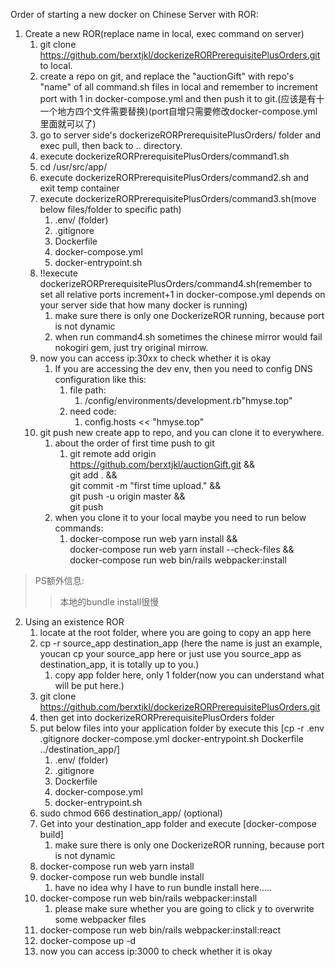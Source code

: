 Order of starting a new docker on Chinese Server with ROR:
1. Create a new ROR(replace name in local, exec command on server)
    1. git clone https://github.com/berxtjkl/dockerizeRORPrerequisitePlusOrders.git to local.
    2. create a repo on git, and replace the "auctionGift" with repo's "name" of all command.sh files in local and remember to increment port with 1 in docker-compose.yml and then push it to git.(应该是有十一个地方四个文件需要替换)(port自增只需要修改docker-compose.yml里面就可以了)
    3. go to server side's dockerizeRORPrerequisitePlusOrders/ folder and exec pull, then back to .. directory.
    4. execute dockerizeRORPrerequisitePlusOrders/command1.sh
    5. cd /usr/src/app/
    6. execute dockerizeRORPrerequisitePlusOrders/command2.sh and exit temp container
    7. execute dockerizeRORPrerequisitePlusOrders/command3.sh(move below files/folder to specific path)
        1. .env/ (folder)
        2. .gitignore
        3. Dockerfile
        4. docker-compose.yml
        5. docker-entrypoint.sh
    8. !!execute dockerizeRORPrerequisitePlusOrders/command4.sh(remember to set all relative ports increment+1 in docker-compose.yml depends on your server side that how many docker is running)
        1. make sure there is only one DockerizeROR running, because port is not dynamic
        2. when run command4.sh sometimes the chinese mirror would fail nokogiri gem, just try original mirrow.
    9. now you can access ip:30xx to check whether it is okay
        1. If you are accessing the dev env, then you need to config DNS configuration like this:
            1. file path:
                1. /config/environments/development.rb"hmyse.top"
            1. need code:
                1. config.hosts << "hmyse.top"
    10. git push new create app to repo, and you can clone it to everywhere.
        1. about the order of first time push to git
            1. git remote add origin https://github.com/berxtjkl/auctionGift.git && \
            git add . && \
            git commit -m "first time upload." && \
            git push -u origin master && \
            git push
        2. when you clone it to your local maybe you need to run below commands:
            1. docker-compose run web yarn install  && \
            docker-compose run web yarn install --check-files && \
            docker-compose run web bin/rails webpacker:install

> PS额外信息:
>> 本地的bundle install很慢


2. Using an existence ROR
    1. locate at the root folder, where you are going to copy an app here
    2. cp -r source_app destination_app (here the name is just an example, youcan cp your source_app here or just use you source_app as destination_app, it is totally up to you.)
        1. copy app folder here, only 1 folder(now you can understand what will be put here.)
    3. git clone https://github.com/berxtjkl/dockerizeRORPrerequisitePlusOrders.git
    4. then get into dockerizeRORPrerequisitePlusOrders folder
    5. put below files into your application folder by execute this [cp -r .env .gitignore docker-compose.yml docker-entrypoint.sh Dockerfile ../destination_app/]
        1. .env/ (folder)
        2. .gitignore
        3. Dockerfile
        4. docker-compose.yml
        5. docker-entrypoint.sh
    6. sudo chmod 666 destination_app/ (optional)
    7. Get into your destination_app folder and execute [docker-compose build]
        1. make sure there is only one DockerizeROR running, because port is not dynamic
    8. docker-compose run web yarn install
    9. docker-compose run web bundle install
        1. have no idea why I have to run bundle install here.....
    10. docker-compose run web bin/rails webpacker:install
        1. please make sure whether you are going to click y to overwrite some webpacker files
    11. docker-compose run web bin/rails webpacker:install:react
    12. docker-compose up -d 
    13. now you can access ip:3000 to check whether it is okay
